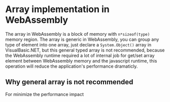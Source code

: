 # Array implementation in WebAssembly

The array in WebAssembly is a block of memory with ``n*sizeof(type)`` memory region. The array is generic in WebAssembly, you can group any type of element into one array, just declare a ``System.Object()`` array in VisualBasic.NET, but this general typed array is not recommended, because the WebAssembly runtime required a lot of internal job for get/set array element between WebAssembly memory and the javascript runtime, this operation will reduce the application's performance dramaticly. 

## Why general array is not recommended

For minimize the performance impact